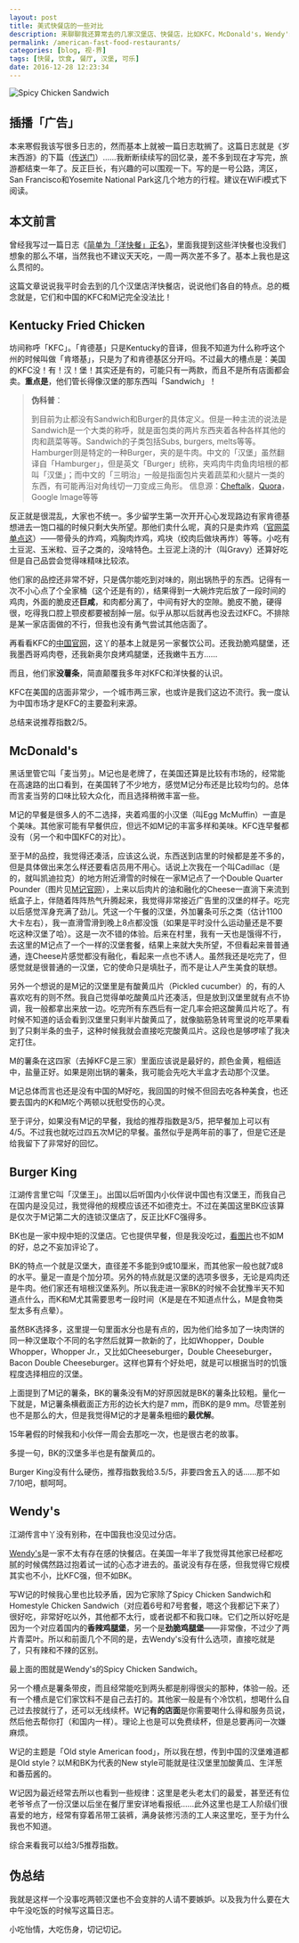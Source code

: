 ```yaml
---
layout: post
title: 美式快餐店的一些对比
description: 来聊聊我还算常去的几家汉堡店、快餐店，比如KFC，McDonald's，Wendy's以及Burger King。只讨论美国的，不考虑其中国分店。
permalink: /american-fast-food-restaurants/
categories: [blog, 视·界]
tags: [快餐, 饮食, 餐厅, 汉堡, 可乐]
date: 2016-12-28 12:23:34
--- 
```


![Spicy Chicken Sandwich](http://lanternd.qiniudn.com/Pic4Post/american-fast-food-restaurants/wendys.jpg "Spicy Chicken Sandwich")

## 插播「广告」

本来寒假我该写很多日志的，然而基本上就被一篇日志耽搁了。这篇日志就是《岁末西游》的下篇（[传送门](/journey-to-the-west-chapter-3/)）……我断断续续写的回忆录，差不多到现在才写完，旅游都结束一年了。反正巨长，有兴趣的可以围观一下。写的是一号公路，湾区，San Francisco和Yosemite National Park这几个地方的行程。建议在WiFi模式下阅读。

## 本文前言

曾经我写过一篇日志《[简单为「洋快餐」正名](/fast-food-justification/)》，里面我提到这些洋快餐也没我们想象的那么不堪，当然我也不建议天天吃，一周一两次差不多了。基本上我也是这么贯彻的。

这篇文章说说我平时会去到的几个汉堡店洋快餐店，说说他们各自的特点。总的概念就是，它们和中国的KFC和M记完全没法比！

## Kentucky Fried Chicken

坊间称呼「KFC」。「肯德基」只是Kentucky的音译，但我不知道为什么称呼这个州的时候叫做「肯塔基」，只是为了和肯德基区分开吗。不过最大的槽点是：美国的KFC没！有！汉！堡！其实还是有的，可能只有一两款，而且不是所有店面都会卖。**重点是**，他们管长得像汉堡的那东西叫「Sandwich」！

> **伪科普**：
> 
> 到目前为止都没有Sandwich和Burger的具体定义。但是一种主流的说法是Sandwich是一个大类的称呼，就是面包类的两片东西夹着各种各样其他的肉和蔬菜等等。Sandwich的子类包括Subs, burgers, melts等等。Hamburger则是特定的一种Burger，夹的是牛肉。中文的「汉堡」虽然翻译自「Hamburger」，但是英文「Burger」统称，夹鸡肉牛肉鱼肉培根的都叫「汉堡」；而中文的「三明治」一般是指面包片夹着蔬菜和火腿片一类的东西，有可能再沿对角线切一刀变成三角形。
> 信息源：[Cheftalk](http://www.cheftalk.com/t/52409/difference-between-a-burger-and-a-sandwich)，[Quora](https://www.quora.com/What-is-the-difference-between-a-burger-and-a-sandwich)，Google Image等等

反正就是很混乱，大家也不统一。多少留学生第一次开开心心发现路边有家肯德基想进去一饱口福的时候只剩大失所望。那他们卖什么呢，真的只是卖炸鸡（[官网菜单点这](https://www.kfc.com/menu/chicken)）——带骨头的炸鸡，鸡胸肉炸鸡，鸡块（绞肉后做块再炸）等等。小吃有土豆泥、玉米粒、豆子之类的，没啥特色。土豆泥上浇的汁（叫Gravy）还算好吃但是自己品尝会觉得味精味比较浓。

他们家的品控还非常不好，只是偶尔能吃到对味的，刚出锅热乎的东西。记得有一次不小心点了个全家桶（这个还是有的），结果得到一大碗炸完后放了一段时间的鸡肉，外面的脆皮还**巨咸**，和肉都分离了，中间有好大的空隙。脆皮不脆，硬得很，吃得我口腔上颚皮都要被刮掉一层。似乎从那以后就再也没去过KFC。不排除是某一家店面做的不行，但我也没有勇气尝试其他店面了。

再看看KFC的[中国官网](http://www.kfc.com.cn/kfccda/index.aspx)，这丫的基本上就是另一家餐饮公司。还我劲脆鸡腿堡，还我墨西哥鸡肉卷，还我新奥尔良烤鸡腿堡，还我嫩牛五方……

而且，他们家**没薯条**，简直颠覆我多年对KFC和洋快餐的认识。

KFC在美国的店面非常少，一个城市两三家，也或许是我们这边不流行。我一度认为中国市场才是KFC的主要盈利来源。

总结来说推荐指数2/5。

## McDonald's

黑话里管它叫「麦当劳」。M记也是老牌了，在美国还算是比较有市场的，经常能在高速路的出口看到，在美国转了不少地方，感觉M记分布还是比较均匀的。总体而言麦当劳的口味比较大众化，而且选择稍微丰富一些。

M记的早餐是很多人的不二选择，夹着鸡蛋的小汉堡（叫Egg McMuffin）一直是个美味。其他家可能有早餐供应，但远不如M记的丰富多样和美味。KFC连早餐都没有（另一个和中国KFC的对比）。

至于M的品控，我觉得还凑活，应该这么说，东西送到店里的时候都是差不多的，但是具体做出来怎么样还要看店员用不用心。话说上次我在一个叫Cadillac（是的，就叫凯迪拉克）的地方附近滑雪的时候在一家M记点了一个Double Quarter Pounder（图片见[M记官网](https://www.mcdonalds.com/us/en-us/full-menu/burgers.html)），上来以后肉片的油和融化的Cheese一直淌下来流到纸盒子上，伴随着阵阵热气升腾起来，我觉得非常接近广告里的汉堡的样子。吃完以后感觉浑身充满了劲儿。凭这一个午餐的汉堡，外加薯条可乐之类（估计1100大卡左右），我一直滑雪滑到晚上8点都没饿（如果是平时没什么运动量还是不要吃这种汉堡了哈）。这是一次不错的体验。后来在村里，我有一天也是饿得不行，去这里的M记点了一个一样的汉堡套餐，结果上来就大失所望，不但看起来普普通通，连Cheese片感觉都没有融化，看起来一点也不诱人。虽然我还是吃完了，但感觉就是很普通的一汉堡，它的使命只是填肚子，而不是让人产生美食的联想。

另外一个想说的是M记的汉堡里是有酸黄瓜片（Pickled cucumber）的，有的人喜欢吃有的则不然。我自己觉得单吃酸黄瓜片还凑活，但是放到汉堡里就有点不协调，我一般都拿出来放一边。吃完所有东西后有一定几率会把这酸黄瓜片吃了。有时候不知道的话会看到汉堡里只剩半片酸黄瓜了，就像脑筋急转弯里说的吃苹果看到了只剩半条的虫子，这种时候我就会直接吃完酸黄瓜片。这段也是够啰嗦了我决定打住。

M的薯条在这四家（去掉KFC是三家）里面应该说是最好的，颜色金黄，粗细适中，盐量正好。如果是刚出锅的薯条，我可能会先吃大半盒才去动那个汉堡。

M记总体而言也还是没有中国的M好吃，我回国的时候不但回去吃各种美食，也还要去国内的K和M吃个两顿以抚慰受伤的心灵。

至于评分，如果没有M记的早餐，我给的推荐指数是3/5，把早餐加上可以有4/5。不过我也就吃过四五次M记的早餐。虽然似乎是两年前的事了，但是它还是给我留下了非常好的回忆。

## Burger King

江湖传言里它叫「汉堡王」。出国以后听国内小伙伴说中国也有汉堡王，而我自己在国内是没见过，我觉得他的规模应该还不如德克士。不过在美国这里BK应该算是仅次于M记第二大的连锁汉堡店了，反正比KFC强得多。

BK也是一家中规中矩的汉堡店。它也提供早餐，但是我没吃过，[看图片](https://www.bk.com/menu/breakfast)也不如M的好，总之不妄加评论了。

BK的特点一个就是汉堡大，直径差不多能到9或10厘米，而其他家一般也就7或8的水平。量足一直是个加分项。另外的特点就是汉堡的选项多很多，无论是鸡肉还是牛肉。他们家还有培根汉堡系列。所以我走进一家BK的时候不会犹豫半天不知道点什么，而K和M尤其需要思考一段时间（K是是在不知道点什么，M是食物类型太多有点晕）。

虽然BK选择多，这里提一句里面水分也是有点的，因为他们给多加了一块肉饼的同一种汉堡取个不同的名字然后就算一款新的了，比如Whopper，Double Whopper，Whopper Jr.，又比如Cheeseburger，Double Cheeseburger，Bacon Double Cheeseburger。这样也算有个好处吧，就是可以根据当时的饥饿程度选择相应的汉堡。

上面提到了M记的薯条，BK的薯条没有M的好原因就是BK的薯条比较粗。量化一下就是，M记薯条横截面正方形的边长大约是7 mm，而BK的是9 mm。尽管差别也不是那么的大，但是我觉得M记的才是薯条粗细的**最优解**。

15年暑假的时候我和小伙伴一周会去那吃一次，也是很古老的故事。

多提一句，BK的汉堡多半也是有酸黄瓜的。

Burger King没有什么硬伤，推荐指数我给3.5/5，非要四舍五入的话……那不如7/10吧，额呵呵。

## Wendy's

江湖传言中丫没有别称，在中国我也没见过分店。

[Wendy's](https://www.wendys.com/en-us/chicken)是一家不太有存在感的快餐店。在美国一年半了我觉得其他家已经都吃腻的时候偶然路过抱着试一试的心态才进去的。虽说没有存在感，但我觉得它规模其实也不小，比KFC强，但不如BK。

写W记的时候我心里也比较矛盾，因为它家除了Spicy Chicken Sandwich和Homestyle Chicken Sandwich（对应着6号和7号套餐，嗯这个我都记下来了）很好吃，非常好吃以外，其他都不太行，或者说都不和我口味。它们之所以好吃是因为一个对应着国内的**香辣鸡腿堡**，另一个是**劲脆鸡腿堡**——非常像，不过少了两片青菜叶。所以和前面几个不同的是，去Wendy's没有什么选项，直接吃就是了，只有辣和不辣的区别。

最上面的图就是Wendy's的Spicy Chicken Sandwich。

另一个槽点是薯条带皮，而且经常能吃到两头都是削得很尖的那种，体验一般。还有一个槽点是它们家饮料不是自己去打的。其他家一般是有个冷饮机，想喝什么自己过去按就行了，还可以无线续杯。W记**有的店面**是你需要喝什么得和服务员说，然后他去帮你打（和国内一样）。理论上也是可以免费续杯，但是总要再问一次嫌麻烦。

W记的主题是「Old style American food」，所以我在想，传到中国的汉堡难道都是Old style？以M和BK为代表的New style可能就是往汉堡里加酸黄瓜、生洋葱和番茄酱的。

W记因为最近经常去所以也看到一些规律：这里是老头老太们的最爱，甚至还有位老爷爷点了一份汉堡以后坐在餐厅里安详地看报纸……此外这里也是工人阶级们很喜爱的地方，经常有穿着吊带工装裤，满身装修污渍的工人来这里吃，至于为什么我也不知道。

综合来看我可以给3/5推荐指数。

## 伪总结

我就是这样一个没事吃两顿汉堡也不会变胖的人请不要嫉妒。以及我为什么要在大中午没吃饭的时候写这篇日志。

小吃怡情，大吃伤身，切记切记。
